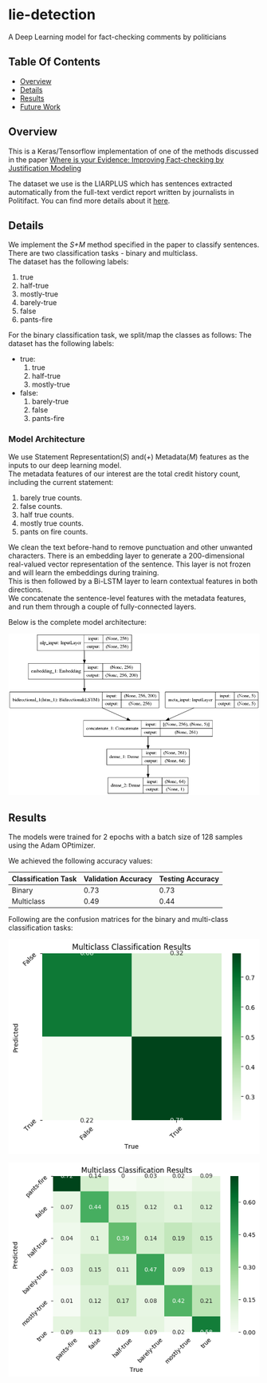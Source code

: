 # lie-detection
A Deep Learning model for fact-checking comments by politicians

## Table Of Contents
-  [Overview](#overview)
-  [Details](#details)
-  [Results](#results)
-  [Future Work](#future-work)

## Overview
This is a Keras/Tensorflow implementation of one of the methods discussed in the paper [Where is your Evidence: Improving Fact-checking by Justification
Modeling](http://www.cs.columbia.edu/~sdp2137/papers/evidence_paper.pdf)

The dataset we use is the LIARPLUS which has sentences extracted automatically from the full-text verdict report written by journalists in Politifact. You can find more details about it [here](https://github.com/Tariq60/LIAR-PLUS).

## Details
We implement the *S+M* method specified in the paper to classify sentences.
There are two classification tasks - binary and multiclass.  
The dataset has the following labels:
  1. true
  2. half-true
  3. mostly-true
  4. barely-true
  5. false
  6. pants-fire

For the binary classification task, we split/map the classes as follows:
The dataset has the following labels:
  * true:
    1. true
    2. half-true
    3. mostly-true
  * false:
    1. barely-true
    2. false
    3. pants-fire
    
### Model Architecture
We use Statement Representation(_S_) and(_+_) Metadata(_M_) features as the inputs to our deep learning model.  
The metadata features of our interest are the total credit history count, including the current statement:  
1. barely true counts.
2. false counts.
3. half true counts.
4. mostly true counts.
5. pants on fire counts.  

We clean the text before-hand to remove punctuation and other unwanted characters.
There is an embedding layer to generate a 200-dimensional real-valued vector representation of the sentence. This layer is not frozen and will learn the embeddings during training.  
This is then followed by a Bi-LSTM layer to learn contextual features in both directions.  
We concatenate the sentence-level features with the metadata features, and run them through a couple of fully-connected layers.  

Below is the complete model architecture:  

![Model Architecture](https://github.com/dundermiflin/lie-detection/blob/master/figures/nn_model_plot.png)


## Results
The models were trained for 2 epochs with a batch size of 128 samples using the Adam OPtimizer.  

We achieved the following accuracy values:  

Classification Task  | Validation Accuracy | Testing Accuracy
------------- | ------------- | -------------
Binary  | 0.73  | 0.73
Multiclass  | 0.49  | 0.44

Following are the confusion matrices for the binary and multi-class classification tasks:  

![Binary](https://github.com/dundermiflin/lie-detection/blob/master/figures/binary_confusion_matrix.png)

![Multiclass](https://github.com/dundermiflin/lie-detection/blob/master/figures/multi_confusion_matrix.png)

